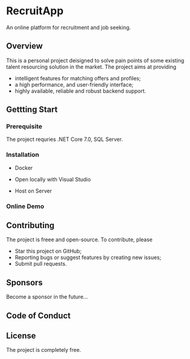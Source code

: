 # RecruitApp
An online platform for recruitment and job seeking.

## Overview
This is a personal project deisigned to solve pain points of some existing talent resourcing solution in the market. The project aims at providing
- intelligent features for matching offers and profiles;
- a high performance, and  user-friendly interface;
- highly available, reliable and robust backend support.

## Gettting Start

### Prerequisite

The project requries .NET Core 7.0, SQL Server.

### Installation

- Docker

- Open locally with Visual Studio

- Host on Server

### Online Demo

## Contributing
The project is freee and open-source. To contribute, please
- Star this project on GitHub;
- Reporting bugs or suggest features by creating new issues;
- Submit pull requests.

## Sponsors
Become a sponsor in the future...

## Code of Conduct

## License

The project is completely free. 

